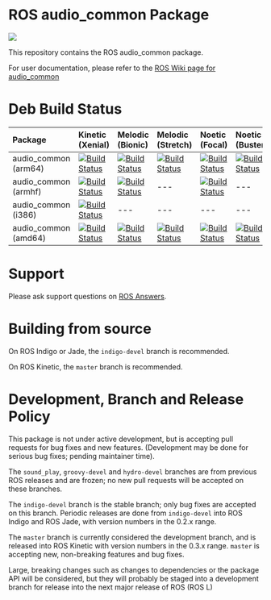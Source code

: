 # ROS audio\_common Package
[![](https://travis-ci.com/ros-drivers/audio_common.svg?branch=master)](https://travis-ci.com/github/ros-drivers/audio_common)

This repository contains the ROS audio\_common package.

For user documentation, please refer to the [ROS Wiki page for audio\_common](http://wiki.ros.org/audio_common)

# Deb Build Status

| Package              | Kinetic (Xenial)                                                                                                                                                                                     | Melodic (Bionic)                                                                                                                                                                                     | Melodic (Stretch)                                                                                                                                                                                      | Noetic (Focal)                                                                                                                                                                                     | Noetic (Buster)                                                                                                                                                                                      |
|:---------------------|:-----------------------------------------------------------------------------------------------------------------------------------------------------------------------------------------------------|:-----------------------------------------------------------------------------------------------------------------------------------------------------------------------------------------------------|:-------------------------------------------------------------------------------------------------------------------------------------------------------------------------------------------------------|:---------------------------------------------------------------------------------------------------------------------------------------------------------------------------------------------------|:-----------------------------------------------------------------------------------------------------------------------------------------------------------------------------------------------------|
| audio_common (arm64) | [![Build Status](http://build.ros.org/job/Kbin_uxv8_uXv8__audio_common__ubuntu_xenial_arm64__binary/badge/icon)](http://build.ros.org/job/Kbin_uxv8_uXv8__audio_common__ubuntu_xenial_arm64__binary) | [![Build Status](http://build.ros.org/job/Mbin_ubv8_uBv8__audio_common__ubuntu_bionic_arm64__binary/badge/icon)](http://build.ros.org/job/Mbin_ubv8_uBv8__audio_common__ubuntu_bionic_arm64__binary) | [![Build Status](http://build.ros.org/job/Mbin_dsv8_dSv8__audio_common__debian_stretch_arm64__binary/badge/icon)](http://build.ros.org/job/Mbin_dsv8_dSv8__audio_common__debian_stretch_arm64__binary) | [![Build Status](http://build.ros.org/job/Nbin_ufv8_uFv8__audio_common__ubuntu_focal_arm64__binary/badge/icon)](http://build.ros.org/job/Nbin_ufv8_uFv8__audio_common__ubuntu_focal_arm64__binary) | [![Build Status](http://build.ros.org/job/Nbin_dbv8_dBv8__audio_common__debian_buster_arm64__binary/badge/icon)](http://build.ros.org/job/Nbin_dbv8_dBv8__audio_common__debian_buster_arm64__binary) |
| audio_common (armhf) | [![Build Status](http://build.ros.org/job/Kbin_uxhf_uXhf__audio_common__ubuntu_xenial_armhf__binary/badge/icon)](http://build.ros.org/job/Kbin_uxhf_uXhf__audio_common__ubuntu_xenial_armhf__binary) | [![Build Status](http://build.ros.org/job/Mbin_ubhf_uBhf__audio_common__ubuntu_bionic_armhf__binary/badge/icon)](http://build.ros.org/job/Mbin_ubhf_uBhf__audio_common__ubuntu_bionic_armhf__binary) | ---                                                                                                                                                                                                    | [![Build Status](http://build.ros.org/job/Nbin_ufhf_uFhf__audio_common__ubuntu_focal_armhf__binary/badge/icon)](http://build.ros.org/job/Nbin_ufhf_uFhf__audio_common__ubuntu_focal_armhf__binary) | ---                                                                                                                                                                                                  |
| audio_common (i386)  | [![Build Status](http://build.ros.org/job/Kbin_uX32__audio_common__ubuntu_xenial_i386__binary/badge/icon)](http://build.ros.org/job/Kbin_uX32__audio_common__ubuntu_xenial_i386__binary)             | ---                                                                                                                                                                                                  | ---                                                                                                                                                                                                    | ---                                                                                                                                                                                                | ---                                                                                                                                                                                                  |
| audio_common (amd64) | [![Build Status](http://build.ros.org/job/Kbin_uX64__audio_common__ubuntu_xenial_amd64__binary/badge/icon)](http://build.ros.org/job/Kbin_uX64__audio_common__ubuntu_xenial_amd64__binary)           | [![Build Status](http://build.ros.org/job/Mbin_uB64__audio_common__ubuntu_bionic_amd64__binary/badge/icon)](http://build.ros.org/job/Mbin_uB64__audio_common__ubuntu_bionic_amd64__binary)           | [![Build Status](http://build.ros.org/job/Mbin_ds_dS64__audio_common__debian_stretch_amd64__binary/badge/icon)](http://build.ros.org/job/Mbin_ds_dS64__audio_common__debian_stretch_amd64__binary)     | [![Build Status](http://build.ros.org/job/Nbin_uF64__audio_common__ubuntu_focal_amd64__binary/badge/icon)](http://build.ros.org/job/Nbin_uF64__audio_common__ubuntu_focal_amd64__binary)           | [![Build Status](http://build.ros.org/job/Nbin_db_dB64__audio_common__debian_buster_amd64__binary/badge/icon)](http://build.ros.org/job/Nbin_db_dB64__audio_common__debian_buster_amd64__binary)     |

# Support

Please ask support questions on [ROS Answers](http://answers.ros.org/questions/).

# Building from source

On ROS Indigo or Jade, the `indigo-devel` branch is recommended.

On ROS Kinetic, the `master` branch is recommended.

# Development, Branch and Release Policy

This package is not under active development, but is accepting pull requests for bug fixes and new features. (Development may be done for serious bug fixes; pending maintainer time).

The `sound_play`, `groovy-devel` and `hydro-devel` branches are from previous ROS releases and are frozen; no new pull requests will be accepted on these branches.

The `indigo-devel` branch is the stable branch; only bug fixes are accepted on this branch. Periodic releases are done from `indigo-devel` into ROS Indigo and ROS Jade, with version numbers in the 0.2.x range.

The `master` branch is currently considered the development branch, and is released into ROS Kinetic with version numbers in the 0.3.x range. `master` is accepting new, non-breaking features and bug fixes.

Large, breaking changes such as changes to dependencies or the package API will be considered, but they will probably be staged into a development branch for release into the next major release of ROS (ROS L)
